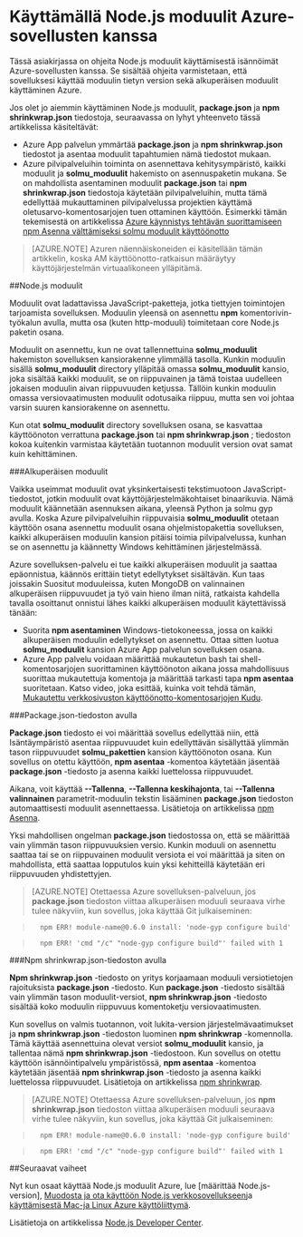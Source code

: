 <properties
    pageTitle="Node.js moduulit käsitteleminen"
    description="Lue, miten voit käyttää Node.js moduulit Azure App palvelun tai pilvipalveluihin käytettäessä."
    services=""
    documentationCenter="nodejs"
    authors="rmcmurray"
    manager="wpickett"
    editor=""/>

<tags
    ms.service="multiple"
    ms.workload="na"
    ms.tgt_pltfrm="na"
    ms.devlang="nodejs"
    ms.topic="article"
    ms.date="08/11/2016"
    ms.author="robmcm"/>


# <a name="using-nodejs-modules-with-azure-applications"></a>Käyttämällä Node.js moduulit Azure-sovellusten kanssa

Tässä asiakirjassa on ohjeita Node.js moduulit käyttämisestä isännöimät Azure-sovellusten kanssa. Se sisältää ohjeita varmistetaan, että sovelluksesi käyttää moduulin tietyn version sekä alkuperäisen moduulit käyttäminen Azure.

Jos olet jo aiemmin käyttäminen Node.js moduulit, **package.json** ja **npm shrinkwrap.json** tiedostoja, seuraavassa on lyhyt yhteenveto tässä artikkelissa käsiteltävät:

* Azure App palvelun ymmärtää **package.json** ja **npm shrinkwrap.json** tiedostot ja asentaa moduulit tapahtumien nämä tiedostot mukaan.
* Azure pilvipalveluihin toiminta on asennettava kehitysympäristö, kaikki moduulit ja **solmu\_moduulit** hakemisto on asennuspaketin mukana. Se on mahdollista asentaminen moduulit **package.json** tai **npm shrinkwrap.json** tiedostoja käytetään pilvipalveluihin, mutta tämä edellyttää mukauttaminen pilvipalvelussa projektien käyttämä oletusarvo-komentosarjojen tuen ottaminen käyttöön. Esimerkki tämän tekemisestä on artikkelissa [Azure käynnistys tehtävän suorittamiseen npm Asenna välttämiseksi solmu moduulit käyttöönotto](https://github.com/woloski/nodeonazure-blog/blob/master/articles/startup-task-to-run-npm-in-azure.markdown)

> [AZURE.NOTE] Azuren näennäiskoneiden ei käsitellään tämän artikkelin, koska AM käyttöönotto-ratkaisun määräytyy käyttöjärjestelmän virtuaalikoneen ylläpitämä.

##<a name="nodejs-modules"></a>Node.js moduulit

Moduulit ovat ladattavissa JavaScript-paketteja, jotka tiettyjen toimintojen tarjoamista sovelluksen. Moduulin yleensä on asennettu **npm** komentorivin-työkalun avulla, mutta osa (kuten http-moduuli) toimitetaan core Node.js paketin osana.

Moduulit on asennettu, kun ne ovat tallennettuina **solmu\_moduulit** hakemiston sovelluksen kansiorakenne ylimmällä tasolla. Kunkin moduulin sisällä **solmu\_moduulit** directory ylläpitää omassa **solmu\_moduulit** kansio, joka sisältää kaikki moduulit, se on riippuvainen ja tämä toistaa uudelleen jokaisen moduulin aivan riippuvuuden ketjussa. Tällöin kunkin moduulin omassa versiovaatimusten moduulit odotusaika riippuu, mutta sen voi johtaa varsin suuren kansiorakenne on asennettu.

Kun otat **solmu\_moduulit** directory sovelluksen osana, se kasvattaa käyttöönoton verrattuna **package.json** tai **npm shrinkwrap.json** ; tiedoston kokoa kuitenkin varmistaa käytetään tuotannon moduulit version ovat samat kuin kehittäminen.

###<a name="native-modules"></a>Alkuperäisen moduulit

Vaikka useimmat moduulit ovat yksinkertaisesti tekstimuotoon JavaScript-tiedostot, jotkin moduulit ovat käyttöjärjestelmäkohtaiset binaarikuvia. Nämä moduulit käännetään asennuksen aikana, yleensä Python ja solmu gyp avulla. Koska Azure pilvipalveluihin riippuvaisia **solmu\_moduulit** otetaan käyttöön osana asennettu moduulit osana ohjelmistopakettia sovelluksen, kaikki alkuperäisen moduulin kansion pitäisi toimia pilvipalvelussa, kunhan se on asennettu ja käännetty Windows kehittäminen järjestelmässä.

Azure sovelluksen-palvelu ei tue kaikki alkuperäisen moduulit ja saattaa epäonnistua, käännös erittäin tietyt edellytykset sisältävän. Kun taas joissakin Suositut moduuleissa, kuten MongoDB on valinnainen alkuperäisen riippuvuudet ja työ vain hieno ilman niitä, ratkaista kahdella tavalla osoittanut onnistui lähes kaikki alkuperäisen moduulit käytettävissä tänään:

* Suorita **npm asentaminen** Windows-tietokoneessa, jossa on kaikki alkuperäisen moduulin edellytykset on asennettu. Ottaa sitten luotua **solmu\_moduulit** kansion Azure App palvelun sovelluksen osana.
* Azure App palvelu voidaan määrittää mukautetun bash tai shell-komentosarjojen suorittaminen käyttöönoton aikana jossa mahdollisuus suorittaa mukautettuja komentoja ja määrittää tarkasti tapa **npm asentaa** suoritetaan. Katso video, joka esittää, kuinka voit tehdä tämän, [Mukautettu verkkosivuston käyttöönotto-komentosarjojen Kudu].

###<a name="using-a-packagejson-file"></a>Package.json-tiedoston avulla

**Package.json** tiedosto ei voi määrittää sovellus edellyttää niin, että Isäntäympäristö asentaa riippuvuudet kuin edellyttävän sisällyttää ylimmän tason riippuvuudet **solmu\_pakettien** kansion käyttöönoton osana. Kun sovellus on otettu käyttöön, **npm asentaa** -komentoa käytetään jäsentää **package.json** -tiedosto ja asenna kaikki luettelossa riippuvuudet.

Aikana, voit käyttää **--Tallenna**, **--Tallenna keskihajonta**, tai **--Tallenna valinnainen** parametrit-moduulin tekstin lisääminen **package.json** tiedoston automaattisesti moduulit asennettaessa. Lisätietoja on artikkelissa [npm Asenna](https://docs.npmjs.com/cli/install).

Yksi mahdollisen ongelman **package.json** tiedostossa on, että se määrittää vain ylimmän tason riippuvuuksien versio. Kunkin moduuli on asennettu saattaa tai se on riippuvainen moduulit versiota ei voi määrittää ja siten on mahdollista, että saattaa lopputulos kuin yksi kehitteillä käytetään eri riippuvuuden yhdistettyjen.

> [AZURE.NOTE]
> Otettaessa Azure sovelluksen-palveluun, jos <b>package.json</b> tiedoston viittaa alkuperäisen moduuli seuraava virhe tulee näkyviin, kun sovellus, joka käyttää Git julkaiseminen:

>       npm ERR! module-name@0.6.0 install: 'node-gyp configure build'

>       npm ERR! 'cmd "/c" "node-gyp configure build"' failed with 1


###<a name="using-a-npm-shrinkwrapjson-file"></a>Npm shrinkwrap.json-tiedoston avulla

**Npm shrinkwrap.json** -tiedosto on yritys korjaamaan moduuli versiotietojen rajoituksista **package.json** -tiedosto. Kun **package.json** -tiedosto sisältää vain ylimmän tason moduulit-versiot, **npm shrinkwrap.json** -tiedosto sisältää koko moduulin riippuvuus komentoketju versiovaatimusten.

Kun sovellus on valmis tuotannon, voit lukita-version järjestelmävaatimukset ja **npm shrinkwrap.json** -tiedoston luominen **npm shrinkwrap** -komennolla. Tämä käyttää asennettuina olevat versiot **solmu\_moduulit** kansio, ja tallentaa nämä **npm shrinkwrap.json** -tiedostoon. Kun sovellus on otettu käyttöön isännöintipalvelu ympäristössä, **npm asentaa** -komentoa käytetään jäsentää **npm shrinkwrap.json** -tiedosto ja asenna kaikki luettelossa riippuvuudet. Lisätietoja on artikkelissa [npm shrinkwrap](https://docs.npmjs.com/cli/shrinkwrap).

> [AZURE.NOTE]
>Otettaessa Azure sovelluksen-palveluun, jos <b>npm shrinkwrap.json</b> tiedoston viittaa alkuperäisen moduuli seuraava virhe tulee näkyviin, kun sovellus, joka käyttää Git julkaiseminen:

>       npm ERR! module-name@0.6.0 install: 'node-gyp configure build'

>       npm ERR! 'cmd "/c" "node-gyp configure build"' failed with 1


##<a name="next-steps"></a>Seuraavat vaiheet

Nyt kun osaat käyttää Node.js moduulit Azure, lue [määrittää Node.js-version], [Muodosta ja ota käyttöön Node.js verkkosovellukseen]ja [käyttämisestä Mac-ja Linux Azure käyttöliittymä].

Lisätietoja on artikkelissa [Node.js Developer Center](/develop/nodejs/).

[Määritä Node.js-versio]: nodejs-specify-node-version-azure-apps.md
[Käyttämisestä Mac-ja Linux Azure käyttöliittymä]: xplat-cli-install.md
[Muodosta ja ota käyttöön Node.js verkkosovellukseen]: web-sites-nodejs-develop-deploy-mac.md
[Node.js Web Application with Storage on MongoDB (MongoLab)]: store-mongolab-web-sites-nodejs-store-data-mongodb.md
[Build and deploy a Node.js application to an Azure Cloud Service]: cloud-services-nodejs-develop-deploy-app.md
[Mukautettu verkkosivuston käyttöönotto-komentosarjojen Kudu]: /documentation/videos/custom-web-site-deployment-scripts-with-kudu/
